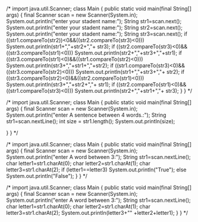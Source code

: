/* import java.util.Scanner;
class Main
{
  public static void main(final String[] args)
  {
    final Scanner scan = new Scanner(System.in);  
    System.out.println("enter your stadent name:");
    String str1=scan.next();
    System.out.println("enter your stadent name:");
    String str2=scan.next();
    System.out.println("enter your stadent name:");
    String str3=scan.next();
    if ((str1.compareTo(str2))<0&&((str2.compareTo(str3)<0)))
      System.out.println(str1+","+str2+","+ str3);
    if ((str2.compareTo(str3)<0)&&((str3.compareTo(str1)<0)))
      System.out.println(str2+","+str3+","+str1);
    if ((str3.compareTo(str1)<0)&&((str1.compareTo(str2)<0)))
      System.out.println(str3+","+str1+","+str2);
    if ((str1.compareTo(str3)<0)&&((str3.compareTo(str2)<0)))
      System.out.println(str1+","+str3+","+ str2);
    if ((str3.compareTo(str2)<0)&&((str2.compareTo(str1)<0)))
      System.out.println(str3+","+str2+","+ str1);
    if ((str2.compareTo(str1)<0)&&((str1.compareTo(str3)<0)))
      System.out.println(str2+","+str1+","+ str3);
  }
} */

/* import java.util.Scanner;
class Main
{
  public static void main(final String[] args)
  {
    final Scanner scan = new Scanner(System.in);  
    System.out.println("enter A sentence between 4 words.:");
    String str1=scan.nextLine();
    int size = str1.length();
    System.out.println(size);
    
  }
} */
    
/* import java.util.Scanner;
class Main
{
  public static void main(final String[] args)
  {
    final Scanner scan = new Scanner(System.in);  
    System.out.println("enter A word between 3:");
    String str1=scan.nextLine();
    char letter1=str1.charAt(0); 
    char letter2=str1.charAt(1); 
    char letter3=str1.charAt(2); 
    if (letter1==letter3)
      System.out.println("True");
    else
      System.out.println("False");
  }
} */

/* import java.util.Scanner;
class Main
{
  public static void main(final String[] args)
  {
    final Scanner scan = new Scanner(System.in);  
    System.out.println("enter A word between 3:");
    String str1=scan.nextLine();
    char letter1=str1.charAt(0); 
    char letter2=str1.charAt(1); 
    char letter3=str1.charAt(2);
    System.out.println(letter3+"" +letter2+letter1);
  }
} */
